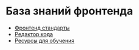 # База знаний фронтенда

- [Фронтенд стандарты](common/frontend-standards.md)
- [Редактор кода](common/code-editor.md)
- [Ресурсы для обучения](common/learning-resources.md)
